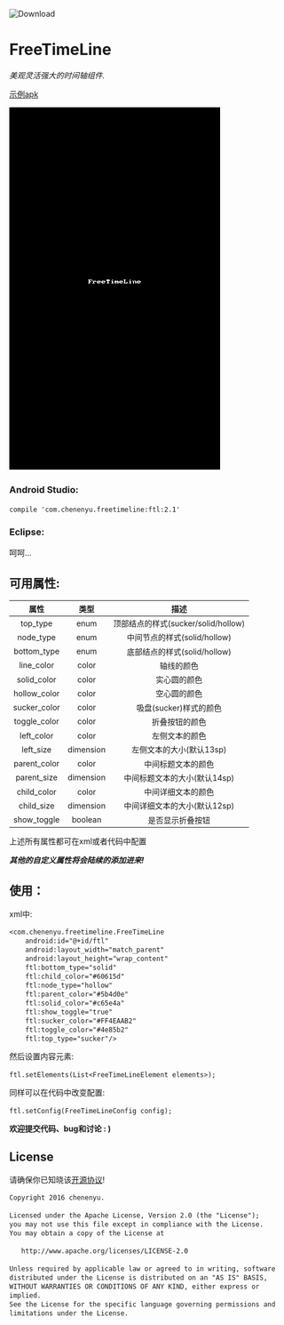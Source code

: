 ![Download](https://api.bintray.com/packages/chenenyu/maven/FreeTimeLine/images/download.svg)  
# FreeTimeLine
*美观灵活强大的时间轴组件.* 

[示例apk](demo.apk)

![gif](arts/ftl-cn.gif)

### Android Studio:  

`compile 'com.chenenyu.freetimeline:ftl:2.1'`

### Eclipse:  
呵呵...  

## 可用属性:

|属性|类型|描述|
|:---:|:---:|:---:|
|top_type|enum|顶部结点的样式(sucker/solid/hollow)|
|node_type|enum|中间节点的样式(solid/hollow)|
|bottom_type|enum|底部结点的样式(solid/hollow)|
|line_color|color|轴线的颜色|
|solid_color|color|实心圆的颜色|
|hollow_color|color|空心圆的颜色|
|sucker_color|color|吸盘(sucker)样式的颜色|
|toggle_color|color|折叠按钮的颜色|
|left_color|color|左侧文本的颜色|
|left_size|dimension|左侧文本的大小(默认13sp)|
|parent_color|color|中间标题文本的颜色|
|parent_size|dimension|中间标题文本的大小(默认14sp)|
|child_color|color|中间详细文本的颜色|
|child_size|dimension|中间详细文本的大小(默认12sp)|
|show_toggle|boolean|是否显示折叠按钮|

上述所有属性都可在xml或者代码中配置


***其他的自定义属性将会陆续的添加进来!***

## 使用：
xml中:  

	<com.chenenyu.freetimeline.FreeTimeLine  
		android:id="@+id/ftl"  
		android:layout_width="match_parent"  
		android:layout_height="wrap_content"  
        ftl:bottom_type="solid"  
        ftl:child_color="#60615d"  
        ftl:node_type="hollow"  
        ftl:parent_color="#5b4d0e"  
        ftl:solid_color="#c65e4a"  
        ftl:show_toggle="true"  
        ftl:sucker_color="#FF4EAAB2"  
        ftl:toggle_color="#4e85b2"  
        ftl:top_type="sucker"/>  

然后设置内容元素:  

`ftl.setElements(List<FreeTimeLineElement elements>);`  

同样可以在代码中改变配置:

`ftl.setConfig(FreeTimeLineConfig config);`


**欢迎提交代码、bug和讨论 : )**

## License

请确保你已知晓该[开源协议](http://www.apache.org/licenses/LICENSE-2.0)! 

```
Copyright 2016 chenenyu.

Licensed under the Apache License, Version 2.0 (the "License");
you may not use this file except in compliance with the License.
You may obtain a copy of the License at

   http://www.apache.org/licenses/LICENSE-2.0

Unless required by applicable law or agreed to in writing, software
distributed under the License is distributed on an "AS IS" BASIS,
WITHOUT WARRANTIES OR CONDITIONS OF ANY KIND, either express or implied.
See the License for the specific language governing permissions and
limitations under the License.
```